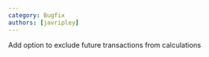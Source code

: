 ```yaml
---
category: Bugfix
authors: [javripley]
---
```


Add option to exclude future transactions from calculations
